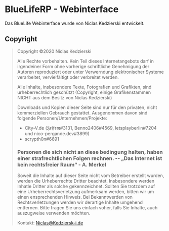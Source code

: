 # BlueLifeRP - Webinterface
Das BlueLife Webinterface wurde von Niclas Kedzierski entwickelt.

## Copyright
>Copyright ©2020 Niclas Kedzierski
>
>Alle Rechte vorbehalten. Kein Teil dieses Internetangebots darf in irgendeiner Form ohne vorherige schriftliche Genehmigung der Autoren reproduziert oder unter
>Verwerndung elektronischer Systeme verarbeitet, vervielfältigt oder verbreitet werden.
>
>Alle Inhalte, insbesondere Texte, Fotografien und Grafikten, sind urheberrechtlich geschützt (Copyright, einige Grafikenstammen NICHT aus dem Besitz von Niclas Kedzierski)
>
>Downloads und Kopien dieser Seite sind nur für den privaten, nicht kommerziellen Gebrauch gestattet.
> Ausgenommen davon sind folgende Personen/Unternehmen/Projekte:
> - City-V.de (𝕵𝖊𝖋𝖋𝖊𝖗𝖞#3131, Benno2406#4569, letsplayberlin#7204 und nico-pergande.dev#3899)
> - scrypth0n#6691
> 
> ### Personen die sich nicht an diese bedingung halten, haben einer strafrechtlichen Folgen rechnen. -- „Das Internet ist kein rechtsfreier Raum“ - A. Merkel
>
>Soweit die Inhalte auf dieser Seite nicht vom Betreiber erstellt wurden, werden die Urheberrechte Dritter beachtet. Insbesondere werden Inhatle Dritter als solche      gekennzeichnet.
>Sollten Sie trotzdem auf eine Urheberrechtsverletzung aufmerksam werden, bitten wir um einen ensprechenden Hinweis. Bei Bekanntwerden von Rechtsverletzungen werden wir derartige 
>Inhalte umgehend entfernen.
>Bitte fragen Sie uns einfach voher, falls Sie Inhalte, auch auszugweise verwenden möchten.
>
>Kontakt: Niclas@Kedziersk-i.de

    
